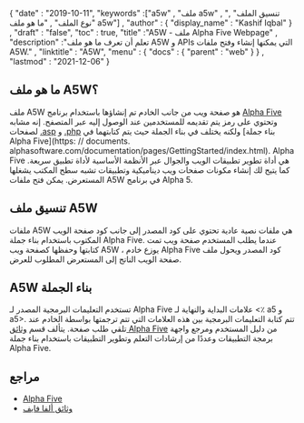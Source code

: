 {
  "date" : "2019-10-11",
  "keywords" :["a5w" , "ملف a5w" , "تنسيق الملف" , "نوع الملف" , "ما هو ملف a5w"] ,
  "author" : {
    "display_name" : "Kashif Iqbal"
} ,
  "draft" : "false",
  "toc" : true,
  "title" :"A5W - ملف Alpha Five Webpage" ,
  "description" :"تعلم أن تعرف ما هو ملف A5W و APIs التي يمكنها إنشاء وفتح ملفات A5W." ,
  "linktitle" : "A5W",
  "menu" : {
    "docs" : {
      "parent" : "web"
}
} ,
  "lastmod" : "2021-12-06"
}

## ما هو ملف A5W؟

ملف A5W هو صفحة ويب من جانب الخادم تم إنشاؤها باستخدام برنامج [Alpha Five](https://www.alphasoftware.com/) وتحتوي على رمز يتم تقديمه للمستخدمين عند الوصول إليه عبر المتصفح. إنه مشابه لصفحات [.asp](/ar/web/asp/) و [.php](/ar/web/php/) ولكنه يختلف في بناء الجملة حيث يتم كتابتهما في [بناء جملة Alpha Five](https: // documents. alphasoftware.com/documentation/pages/GettingStarted/index.html). Alpha Five هي أداة تطوير تطبيقات الويب والجوال عبر الأنظمة الأساسية لأداة تطبيق سريعة. كما يتيح لك إنشاء مكونات صفحات ويب ديناميكية وتطبيقات تشبه سطح المكتب يشغلها المستعرض. يمكن فتح ملفات A5W في برنامج Alpha 5.

## تنسيق ملف A5W

ملفات A5W هي ملفات نصية عادية تحتوي على كود المصدر إلى جانب كود صفحة الويب المكتوب باستخدام بناء جملة Alpha Five. عندما يطلب المستخدم صفحة ويب تمت كتابتها وحفظها كصفحة ويب A5W ، يوزع خادم Alpha Five كود المصدر ويحول ملف صفحة الويب الناتج إلى المستعرض المطلوب للعرض.

## A5W بناء الجملة

تستخدم التعليمات البرمجية المصدر لـ Alpha Five علامات البداية والنهاية لـ <٪ a5 و a5>. تتم كتابة التعليمات البرمجية بين هذه العلامات التي تتم ترجمتها بواسطة الخادم عند تلقي طلب صفحة. يتألف قسم [وثائق Alpha Five](https://documentation.alphasoftware.com/documentation/pages/index.html) من دليل المستخدم ومرجع واجهة برمجة التطبيقات وعددًا من إرشادات التعلم وتطوير التطبيقات باستخدام بناء جملة Alpha Five.

## مراجع

* [Alpha Five](https://www.alphasoftware.com/)
* [وثائق ألفا فايف](https://documentation.alphasoftware.com/documentation/pages/index.html)

